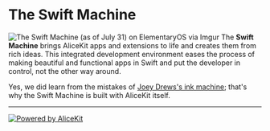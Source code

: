 # The Swift Machine
![The Swift Machine (as of July 31) on ElementaryOS via Imgur](http://i.imgur.com/8Vo6Som.gifv)
The **Swift Machine** brings AliceKit apps and extensions to life and creates them from rich ideas. This integrated development environment eases the process of making beautiful and functional apps in Swift and put the developer in control, not the other way around.

Yes, we did learn from the mistakes of [Joey Drews's ink machine](https://youtu.be/Y5Cw4iPafoU?t=42s); that's why the Swift Machine is built with AliceKit itself.

---

[![Powered by AliceKit](http://artemis-project.github.io/assets/images/alicekit-poweredby.png)](https://github.com/artemis-project/alicekit/wiki)
